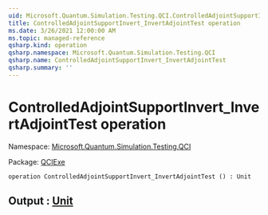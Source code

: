 ```yaml
---
uid: Microsoft.Quantum.Simulation.Testing.QCI.ControlledAdjointSupportInvert_InvertAdjointTest
title: ControlledAdjointSupportInvert_InvertAdjointTest operation
ms.date: 3/26/2021 12:00:00 AM
ms.topic: managed-reference
qsharp.kind: operation
qsharp.namespace: Microsoft.Quantum.Simulation.Testing.QCI
qsharp.name: ControlledAdjointSupportInvert_InvertAdjointTest
qsharp.summary: ''
---
```


# ControlledAdjointSupportInvert_InvertAdjointTest operation

Namespace: [Microsoft.Quantum.Simulation.Testing.QCI](xref:Microsoft.Quantum.Simulation.Testing.QCI)

Package: [QCIExe](https://nuget.org/packages/QCIExe)




```qsharp
operation ControlledAdjointSupportInvert_InvertAdjointTest () : Unit
```


## Output : [Unit](xref:microsoft.quantum.lang-ref.unit)

